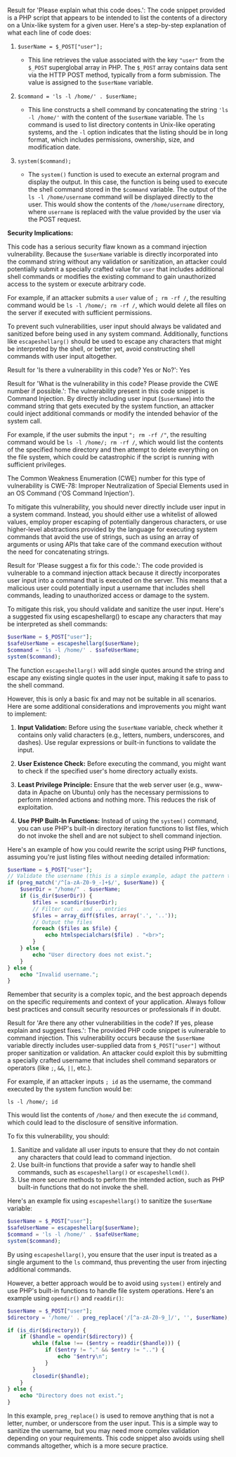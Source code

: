 Result for 'Please explain what this code does.':
The code snippet provided is a PHP script that appears to be intended to list the contents of a directory on a Unix-like system for a given user. Here's a step-by-step explanation of what each line of code does:

1. `$userName = $_POST["user"];`
   - This line retrieves the value associated with the key `"user"` from the `$_POST` superglobal array in PHP. The `$_POST` array contains data sent via the HTTP POST method, typically from a form submission. The value is assigned to the `$userName` variable.

2. `$command = 'ls -l /home/' . $userName;`
   - This line constructs a shell command by concatenating the string `'ls -l /home/'` with the content of the `$userName` variable. The `ls` command is used to list directory contents in Unix-like operating systems, and the `-l` option indicates that the listing should be in long format, which includes permissions, ownership, size, and modification date.

3. `system($command);`
   - The `system()` function is used to execute an external program and display the output. In this case, the function is being used to execute the shell command stored in the `$command` variable. The output of the `ls -l /home/username` command will be displayed directly to the user. This would show the contents of the `/home/username` directory, where `username` is replaced with the value provided by the user via the POST request.

**Security Implications:**

This code has a serious security flaw known as a command injection vulnerability. Because the `$userName` variable is directly incorporated into the command string without any validation or sanitization, an attacker could potentially submit a specially crafted value for `user` that includes additional shell commands or modifies the existing command to gain unauthorized access to the system or execute arbitrary code.

For example, if an attacker submits a `user` value of `; rm -rf /`, the resulting command would be `ls -l /home/; rm -rf /`, which would delete all files on the server if executed with sufficient permissions.

To prevent such vulnerabilities, user input should always be validated and sanitized before being used in any system command. Additionally, functions like `escapeshellarg()` should be used to escape any characters that might be interpreted by the shell, or better yet, avoid constructing shell commands with user input altogether.

Result for 'Is there a vulnerability in this code? Yes or No?':
Yes

Result for 'What is the vulnerability in this code? Please provide the CWE number if possible.':
The vulnerability present in this code snippet is Command Injection. By directly including user input (`$userName`) into the command string that gets executed by the system function, an attacker could inject additional commands or modify the intended behavior of the system call.

For example, if the user submits the input `"; rm -rf /"`, the resulting command would be `ls -l /home/; rm -rf /`, which would list the contents of the specified home directory and then attempt to delete everything on the file system, which could be catastrophic if the script is running with sufficient privileges.

The Common Weakness Enumeration (CWE) number for this type of vulnerability is CWE-78: Improper Neutralization of Special Elements used in an OS Command ('OS Command Injection').

To mitigate this vulnerability, you should never directly include user input in a system command. Instead, you should either use a whitelist of allowed values, employ proper escaping of potentially dangerous characters, or use higher-level abstractions provided by the language for executing system commands that avoid the use of strings, such as using an array of arguments or using APIs that take care of the command execution without the need for concatenating strings.

Result for 'Please suggest a fix for this code.':
The code provided is vulnerable to a command injection attack because it directly incorporates user input into a command that is executed on the server. This means that a malicious user could potentially input a username that includes shell commands, leading to unauthorized access or damage to the system.

To mitigate this risk, you should validate and sanitize the user input. Here's a suggested fix using escapeshellarg() to escape any characters that may be interpreted as shell commands:

```php
$userName = $_POST["user"];
$safeUserName = escapeshellarg($userName);
$command = 'ls -l /home/' . $safeUserName;
system($command);
```

The function `escapeshellarg()` will add single quotes around the string and escape any existing single quotes in the user input, making it safe to pass to the shell command.

However, this is only a basic fix and may not be suitable in all scenarios. Here are some additional considerations and improvements you might want to implement:

1. **Input Validation:** Before using the `$userName` variable, check whether it contains only valid characters (e.g., letters, numbers, underscores, and dashes). Use regular expressions or built-in functions to validate the input.

2. **User Existence Check:** Before executing the command, you might want to check if the specified user's home directory actually exists.

3. **Least Privilege Principle:** Ensure that the web server user (e.g., www-data in Apache on Ubuntu) only has the necessary permissions to perform intended actions and nothing more. This reduces the risk of exploitation.

4. **Use PHP Built-In Functions:** Instead of using the `system()` command, you can use PHP's built-in directory iteration functions to list files, which do not invoke the shell and are not subject to shell command injection.

Here's an example of how you could rewrite the script using PHP functions, assuming you're just listing files without needing detailed information:

```php
$userName = $_POST["user"];
// Validate the username (this is a simple example, adapt the pattern to your needs)
if (preg_match('/^[a-zA-Z0-9_-]+$/', $userName)) {
    $userDir = "/home/" . $userName;
    if (is_dir($userDir)) {
        $files = scandir($userDir);
        // Filter out . and .. entries
        $files = array_diff($files, array('.', '..'));
        // Output the files
        foreach ($files as $file) {
            echo htmlspecialchars($file) . "<br>";
        }
    } else {
        echo "User directory does not exist.";
    }
} else {
    echo "Invalid username.";
}
```

Remember that security is a complex topic, and the best approach depends on the specific requirements and context of your application. Always follow best practices and consult security resources or professionals if in doubt.

Result for 'Are there any other vulnerabilities in the code? If yes, please explain and suggest fixes.':
The provided PHP code snippet is vulnerable to command injection. This vulnerability occurs because the `$userName` variable directly includes user-supplied data from `$_POST["user"]` without proper sanitization or validation. An attacker could exploit this by submitting a specially crafted username that includes shell command separators or operators (like `;`, `&&`, `||`, etc.).

For example, if an attacker inputs `; id` as the username, the command executed by the system function would be:

```
ls -l /home/; id
```

This would list the contents of `/home/` and then execute the `id` command, which could lead to the disclosure of sensitive information.

To fix this vulnerability, you should:

1. Sanitize and validate all user inputs to ensure that they do not contain any characters that could lead to command injection.
2. Use built-in functions that provide a safer way to handle shell commands, such as `escapeshellarg()` or `escapeshellcmd()`.
3. Use more secure methods to perform the intended action, such as PHP built-in functions that do not invoke the shell.

Here's an example fix using `escapeshellarg()` to sanitize the `$userName` variable:

```php
$userName = $_POST["user"];
$safeUserName = escapeshellarg($userName);
$command = 'ls -l /home/' . $safeUserName;
system($command);
```

By using `escapeshellarg()`, you ensure that the user input is treated as a single argument to the `ls` command, thus preventing the user from injecting additional commands.

However, a better approach would be to avoid using `system()` entirely and use PHP's built-in functions to handle file system operations. Here's an example using `opendir()` and `readdir()`:

```php
$userName = $_POST["user"];
$directory = '/home/' . preg_replace('/[^a-zA-Z0-9_]/', '', $userName);

if (is_dir($directory)) {
    if ($handle = opendir($directory)) {
        while (false !== ($entry = readdir($handle))) {
            if ($entry != "." && $entry != "..") {
                echo "$entry\n";
            }
        }
        closedir($handle);
    }
} else {
    echo "Directory does not exist.";
}
```

In this example, `preg_replace()` is used to remove anything that is not a letter, number, or underscore from the user input. This is a simple way to sanitize the username, but you may need more complex validation depending on your requirements. This code snippet also avoids using shell commands altogether, which is a more secure practice.
